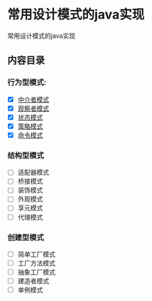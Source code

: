 # 常用设计模式的java实现
常用设计模式的java实现

## 内容目录
### 行为型模式:
- [x] [中介者模式](src/pattern/mediator/MediatorPattern.java)
- [x] [观察者模式](src/pattern/observer/ObserverPattern.java)
- [x] [状态模式](src/pattern/state/StatePattern.java)
- [x] [策略模式](src/pattern/strategy/StrategyPattern.java)
- [x] [命令模式](src/pattern/command/CommandPattern.java)

### 结构型模式
- [ ] 适配器模式
- [ ] 桥接模式
- [ ] 装饰模式
- [ ] 外观模式
- [ ] 享元模式
- [ ] 代理模式

### 创建型模式

- [ ] 简单工厂模式
- [ ] 工厂方法模式
- [ ] 抽象工厂模式
- [ ] 建造者模式
- [ ] 单例模式

